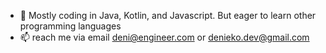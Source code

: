 - 🌱 Mostly coding in Java, Kotlin, and Javascript. But eager to learn other programming languages
- 📫 reach me via email deni@engineer.com or denieko.dev@gmail.com
